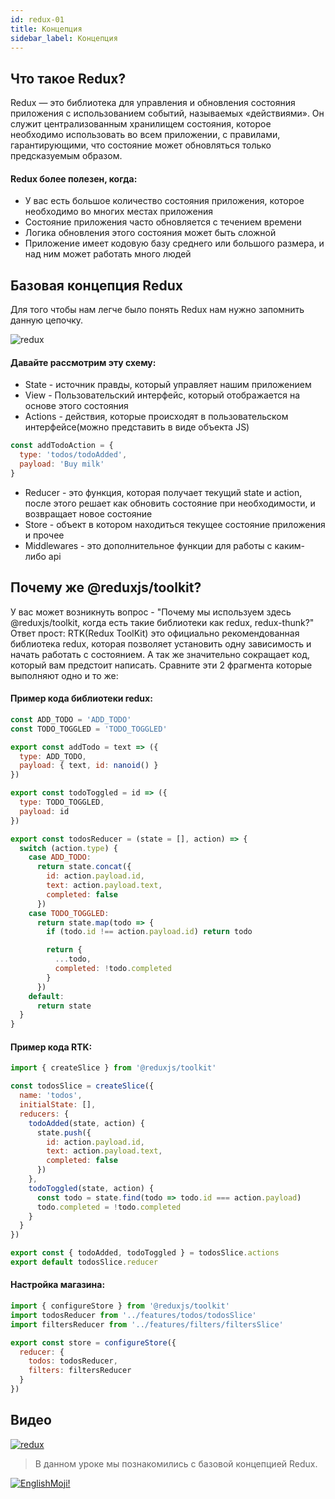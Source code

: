 ```yaml
---
id: redux-01
title: Концепция
sidebar_label: Концепция
---
```


## Что такое Redux?

Redux — это библиотека для управления и обновления состояния приложения с использованием событий, называемых «действиями». Он служит централизованным хранилищем состояния, которое необходимо использовать во всем приложении, с правилами, гарантирующими, что состояние может обновляться только предсказуемым образом. 

#### Redux более полезен, когда:
* У вас есть большое количество состояния приложения, которое необходимо во многих местах приложения
* Состояние приложения часто обновляется с течением времени
* Логика обновления этого состояния может быть сложной
* Приложение имеет кодовую базу среднего или большого размера, и над ним может работать много людей
## Базовая концепция Redux

Для того чтобы нам легче было понять Redux нам нужно запомнить данную цепочку.

![redux](https://thumbs.gfycat.com/SociableCraftyAlpaca-max-1mb.gif)

#### Давайте рассмотрим эту схему:
+ State - источник правды, который управляет нашим приложением
+ View - Пользовательский интерфейс, который отображается на основе этого состояния
+ Actions - действия, которые происходят в пользовательском интерфейсе(можно представить в виде объекта JS)
```js
const addTodoAction = {
  type: 'todos/todoAdded',
  payload: 'Buy milk'
}
```
+ Reducer - это функция, которая получает текущий state и action, после этого решает как обновить состояние при необходимости, и возвращает новое состояние
+ Store - объект в котором находиться текущее состояние приложения и прочее
+ Middlewares - это дополнительное функции для работы с каким-либо api

## Почему же @reduxjs/toolkit?

У вас может возникнуть вопрос - "Почему мы используем здесь @reduxjs/toolkit, когда есть такие библиотеки как redux, redux-thunk?" Ответ прост: RTK(Redux ToolKit) это официально рекомендованная библиотека redux, которая позволяет установить одну зависимость и начать работать с состоянием. А так же значительно сокращает код, который вам предстоит написать. Сравните эти 2 фрагмента которые выполняют одно и то же:

#### Пример кода библиотеки redux:

```js
const ADD_TODO = 'ADD_TODO'
const TODO_TOGGLED = 'TODO_TOGGLED'

export const addTodo = text => ({
  type: ADD_TODO,
  payload: { text, id: nanoid() }
})

export const todoToggled = id => ({
  type: TODO_TOGGLED,
  payload: id
})

export const todosReducer = (state = [], action) => {
  switch (action.type) {
    case ADD_TODO:
      return state.concat({
        id: action.payload.id,
        text: action.payload.text,
        completed: false
      })
    case TODO_TOGGLED:
      return state.map(todo => {
        if (todo.id !== action.payload.id) return todo

        return {
          ...todo,
          completed: !todo.completed
        }
      })
    default:
      return state
  }
}
```

#### Пример кода RTK:
```js
import { createSlice } from '@reduxjs/toolkit'

const todosSlice = createSlice({
  name: 'todos',
  initialState: [],
  reducers: {
    todoAdded(state, action) {
      state.push({
        id: action.payload.id,
        text: action.payload.text,
        completed: false
      })
    },
    todoToggled(state, action) {
      const todo = state.find(todo => todo.id === action.payload)
      todo.completed = !todo.completed
    }
  }
})

export const { todoAdded, todoToggled } = todosSlice.actions
export default todosSlice.reducer
```

#### Настройка магазина:
```js
import { configureStore } from '@reduxjs/toolkit'
import todosReducer from '../features/todos/todosSlice'
import filtersReducer from '../features/filters/filtersSlice'

export const store = configureStore({
  reducer: {
    todos: todosReducer,
    filters: filtersReducer
  }
})
```

## Видео
[![redux](/img/redux/01.gif)](https://youtu.be/3iNnqtmEgtg)

 > В данном уроке мы познакомились с базовой концепцией Redux.


 [![EnglishMoji!](/img/logo/englishmoji.png)](https://link-to.app/xvh7Ush9kl)